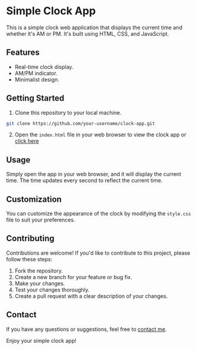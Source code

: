 
# Simple Clock App

This is a simple clock web application that displays the current time and whether it's AM or PM. It's built using HTML, CSS, and JavaScript.

## Features

- Real-time clock display.
- AM/PM indicator.
- Minimalist design.

## Getting Started

1. Clone this repository to your local machine.

```bash
git clone https://github.com/your-username/clock-app.git
```

2. Open the `index.html` file in your web browser to view the clock app or [click here]() 

## Usage

Simply open the app in your web browser, and it will display the current time. The time updates every second to reflect the current time.

## Customization

You can customize the appearance of the clock by modifying the `style.css` file to suit your preferences.

## Contributing

Contributions are welcome! If you'd like to contribute to this project, please follow these steps:

1. Fork the repository.
2. Create a new branch for your feature or bug fix.
3. Make your changes.
4. Test your changes thoroughly.
5. Create a pull request with a clear description of your changes.

## Contact

If you have any questions or suggestions, feel free to [contact me](mailto:chhabinath1519@gmail.com).

Enjoy your simple clock app!
